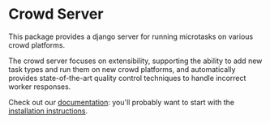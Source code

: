 Crowd Server
============

This package provides a django server for running microtasks on various
crowd platforms.

The crowd server focuses on extensibility, supporting the ability to add new
task types and run them on new crowd platforms, and automatically provides
state-of-the-art quality control techniques to handle incorrect worker
responses.

Check out our [documentation](amplab.github.io/ampcrowd/): you'll probably want
to start with the
[installation instructions](amplab.github.io/ampcrowd/install.html).